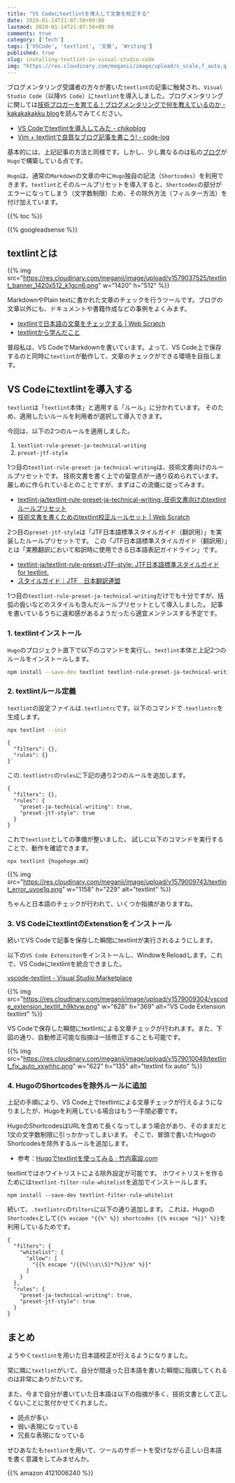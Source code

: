```yaml
---
title: "VS Codeにtextlintを導入して文章を校正する"
date: 2020-01-14T21:07:50+09:00
lastmod: 2020-01-14T21:07:50+09:00
comments: true
category: ['Tech']
tags: ['VSCode', 'textlint', '文章', 'Writing']
published: true
slug: installing-textlint-in-visual-studio-code
img: "https://res.cloudinary.com/meganii/image/upload/c_scale,f_auto,q_auto,w_300/v1514031264/thumbnail_tech.png"
---
```


ブログメンタリング受講者の方々が書いた`textlint`の記事に触発され、`Visual Studio Code`（以降`VS Code`）に`textlint`を導入しました。ブログメンタリングに関しては[技術ブロガーを育てる！ブログメンタリングで何を教えているのか \- kakakakakku blog](https://kakakakakku.hatenablog.com/entry/2019/06/24/070816)を読んでみてください。

- [VS Codeでtextlintを導入してみた \- chikoblog](https://chikoblog.hatenablog.jp/entry/2020/01/09/104935)
- [Vim \+ textlintで良質なブログ記事を書こう\! \- code\-log](https://code-log.hatenablog.com/entry/2019/12/29/191207)

基本的には、上記記事の方法と同様です。しかし、少し異なるのは私の[ブログ](https://www.meganii.com/blog/)が`Hugo`で構築している点です。

`Hugo`は、通常の`Markdown`の文章の中に`Hugo`独自の記法（`Shortcodes`）を利用できます。`textlint`とそのルールプリセットを導入すると、`Shortcodes`の部分がエラーになってしまう（文字数制限）ため、その除外方法（フィルター方法）を付け加えています。




{{% toc %}}
<!--more-->
{{% googleadsense %}}


## textlintとは

{{% img src="https://res.cloudinary.com/meganii/image/upload/v1579037525/textlint_banner_1420x512_k1gcn6.png" w="1420" h="512" %}}

MarkdownやPlain textに書かれた文章のチェックを行うツールです。ブログの文章以外にも、ドキュメントや書籍作成などの事例をよくみます。

- [textlintで日本語の文章をチェックする \| Web Scratch](https://efcl.info/2015/09/10/introduce-textlint/)
- [textlintから学んだこと](https://azu.github.io/slide/reactsushi/textlint.html)



普段私は、VS CodeでMarkdownを書いています。よって、VS Code上で保存するのと同時に`textlint`が動作して、文章のチェックができる環境を目指します。


## VS Codeにtextlintを導入する

`textlint`は「`textlint`本体」と適用する「ルール」に分かれています。
そのため、適用したいルールを利用者が選択して導入できます。

今回は、以下の2つのルールを適用しました。

1. `textlint-rule-preset-ja-technical-writing`
2. `preset-jtf-style`

1つ目の`textlint-rule-preset-ja-technical-writing`は、技術文書向けのルールプリセットです。
技術文書を書く上での留意点が一通り収められています。
厳しめに作られているとのことですが、まずはこの流儀に従ってみます。

- [textlint\-ja/textlint\-rule\-preset\-ja\-technical\-writing: 技術文書向けのtextlintルールプリセット](https://github.com/textlint-ja/textlint-rule-preset-ja-technical-writing)
- [技術文書を書くためのtextlint校正ルールセット \| Web Scratch](https://efcl.info/2016/07/13/textlint-rule-preset-ja-technical-writing/)

2つ目の`preset-jtf-style`は「JTF日本語標準スタイルガイド（翻訳用）」を実装したルールプリセットです。
この「JTF日本語標準スタイルガイド（翻訳用）」とは「実務翻訳において和訳時に使用できる日本語表記ガイドライン」です。

- [textlint\-ja/textlint\-rule\-preset\-JTF\-style: JTF日本語標準スタイルガイド for textlint\.](https://github.com/textlint-ja/textlint-rule-preset-JTF-style)
- [スタイルガイド｜JTF　日本翻訳連盟](https://www.jtf.jp/jp/style_guide/styleguide_top.html)

1つ目の`textlint-rule-preset-ja-technical-writing`だけでも十分ですが、括弧の扱いなどのスタイルも含んだルールプリセットとして導入しました。
記事を書いているうちに違和感があるようだったら適宜メンテンスする予定です。


### 1. textlintインストール

`Hugo`のプロジェクト直下で以下のコマンドを実行し、`textlint`本体と上記2つのルールをインストールします。

```bash
npm install --save-dev textlint textlint-rule-preset-ja-technical-writing textlint-rule-preset-jtf-style
```

### 2. textlintルール定義

`textlint`の設定ファイルは`.textlintrc`です。以下のコマンドで`.textlintrc`を生成します。

```bash
npx textlint --init
```

```.textlintrc
{
  "filters": {},
  "rules": {}
}`
```

この`.textlintrc`の`rules`に下記の通り2つのルールを追加します。

```
{
  "filters": {},
  "rules": {
    "preset-ja-technical-writing": true,
    "preset-jtf-style": true
  }
}
```

これで`textlint`としての準備が整いました。
試しに以下のコマンドを実行することで、動作を確認できます。

```
npx textlint {hogehoge.md}
```

{{% img src="https://res.cloudinary.com/meganii/image/upload/v1579009743/textlint_error_uvoe1q.png" w="1158" h="229" alt="textlint" %}}

ちゃんと日本語のチェックが行われて、いくつか指摘がありますね。

### 3. VS CodeにtextlintのExtenstionをインストール

続いてVS Codeで記事を保存した瞬間にtextlintが実行されるようにします。

以下の`VS Code Extensiton`をインストールし、WindowをReloadします。これで、VS Codeにtextlintを統合できました。

[vscode\-textlint \- Visual Studio Marketplace](https://marketplace.visualstudio.com/items?itemName=taichi.vscode-textlint)

{{% img src="https://res.cloudinary.com/meganii/image/upload/v1579009304/vscode_extension_textlit_h9ktvw.png" w="628" h="369" alt="VS Code Extension textlint" %}}

VS Codeで保存した瞬間にtextlintによる文章チェックが行われます。また、下図の通り、自動修正可能な指摘は一括修正することも可能です。

{{% img src="https://res.cloudinary.com/meganii/image/upload/v1579010049/textlint_fix_auto_xxwhhc.png" w="622" h="135" alt="textlint fix auto" %}}


### 4. HugoのShortcodesを除外ルールに追加

上記の手順により、VS Code上でtextlintによる文章チェックが行えるようになりましたが、Hugoを利用している場合はもう一手間必要です。

HugoのShortcodesはURLを含めて長くなってしまう場合があり、そのままだと1文の文字数制限に引っかかってしまいます。
そこで、冒頭で書いたHugoのShortcodesを除外するルールを追加します。

- 参考：[Hugoでtextlintを使ってみる · 竹内電設\.com](https://xn--v6q832hwdkvom.com/post/hugo%E3%81%A7textlint%E3%82%92%E4%BD%BF%E3%81%A3%E3%81%A6%E3%81%BF%E3%82%8B/)

textlintではホワイトリストによる除外設定が可能です。
ホワイトリストを作るためには`textlint-filter-rule-whitelist`を追加でインストールします。

```
npm install --save-dev textlint-filter-rule-whitelist
```

続いて、`.textlintrc`の`filters`に以下の通り追加します。
これは、Hugoの`Shortcodes`として`{{% escape "{{%" %}} shortcodes {{% escape "%}}" %}}`を利用しているためです。

```
{
  "filters": {
    "whitelist": {
      "allow": [
        "{{% escape "/{{%[\\s\\S]*?%}}/m" %}}"
      ]
    }
  },
  "rules": {
    "preset-ja-technical-writing": true,
    "preset-jtf-style": true
  }
}
```



## まとめ

ようやく`textlint`を用いた日本語校正が行えるようになりました。

常に隣に`textlint`がいて、自分が間違った日本語を書いた瞬間に指摘してくれるのは非常にありがたいです。

また、今まで自分が書いていた日本語は以下の指摘が多く、技術文書として正しくないことに気付かせてくれました。

- 読点が多い
- 弱い表現になっている
- 冗長な表現になっている

ぜひあなたも`textlint`を用いて、ツールのサポートを受けながら正しい日本語を書く意識をしてみませんか。



{{% amazon 4121006240 %}}
